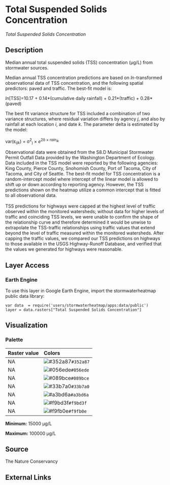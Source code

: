 Total Suspended Solids Concentration
================

*Total Suspended Solids Concentration*

## Description

Median annual total suspended solids (TSS) concentration (μg/L) from stormwater
sources. <br>

Median annual TSS concentration predictions are based on *ln*-transformed observational data of TSS concentration, and the following spatial predictors: paved and traffic.  The best-fit model is: <br>

*ln*[TSS]=10.17 + 0.14*(cumulative daily rainfall) + 0.21*(traffic) + 0.28*(paved)<br>

The best fit variance structure for TSS included a combination of two variance structures, where residual variation differs by agency *j*, and also by rainfall at each location *i*, and date *k*. The parameter delta is estimated by the model: <br>
<br>
var(ε<sub>*ijk*</sub>) = σ<sup>2</sup><sub>j</sub> × *e*<sup>2δ × *rain<sub>ik*<br>

Observational data were obtained from the S8.D Municipal Stormwater Permit Outfall Data provided by the Washington Department of Ecology. Data included in the TSS model were reported by the following agencies: King County, Pierce County, Snohomish County, Port of Tacoma, City of Tacoma, and City of Seattle. The best-fit model for TSS concentration is a random-intercept model where intercept of the linear model is allowed to shift up or down according to reporting agency.  However, the TSS predictions shown on the heatmap utilize a common intercept that is fitted to all observational data. <br>
<br>
TSS predictions for highways were capped at the highest level of traffic observed within the monitored watersheds; without data for higher levels of traffic and coinciding TSS levels, we were unable to confirm the shape of the relationship curve and therefore determined it would be unwise to extrapolate the TSS-traffic relationships using traffic values that extend beyond the level of traffic measured within the monitored watersheds.  After capping the traffic values, we compared our TSS predictions on highways to those available in the USGS Highway-Runoff Database, and verified that the values we generated for highways were reasonable. 

## Layer Access

### Earth Engine

To use this layer in Google Earth Engine, import the stormwaterheatmap
public data library:

    var data  = require('users/stormwaterheatmap/apps:data/public')
    layer = data.rasters["Total Suspended Solids Concentration"]

## Visualization

### Palette

| Raster value | Colors                                                                    |
|:-------------|:--------------------------------------------------------------------------|
| NA           | ![\#352a87](https://via.placeholder.com/15/352a87/000000?text=+)`#352a87` |
| NA           | ![\#056ede](https://via.placeholder.com/15/056ede/000000?text=+)`#056ede` |
| NA           | ![\#089bce](https://via.placeholder.com/15/089bce/000000?text=+)`#089bce` |
| NA           | ![\#33b7a0](https://via.placeholder.com/15/33b7a0/000000?text=+)`#33b7a0` |
| NA           | ![\#a3bd6a](https://via.placeholder.com/15/a3bd6a/000000?text=+)`#a3bd6a` |
| NA           | ![\#f9bd3f](https://via.placeholder.com/15/f9bd3f/000000?text=+)`#f9bd3f` |
| NA           | ![\#f9fb0e](https://via.placeholder.com/15/f9fb0e/000000?text=+)`#f9fb0e` |

**Minimum:** 15000 μg/L

**Maximum:** 100000 μg/L

## Source

The Nature Conservancy

## External Links
